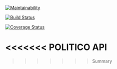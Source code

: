 [![Maintainability](https://api.codeclimate.com/v1/badges/494a680484727eb34440/maintainability)](https://codeclimate.com/github/kimpetertanui/Politico/maintainability)

[![Build Status](https://travis-ci.org/kimpetertanui/Politico.png?branch=develop)](https://travis-ci.org/kimpetertanui/Politico)

[![Coverage Status](https://coveralls.io/repos/github/kimpetertanui/Politico/badge.png?branch=develop)](https://coveralls.io/github/kimpetertanui/Politico?branch=develop)

<<<<<<< 
                   POLITICO API
=======
>>>>>>> Summary
